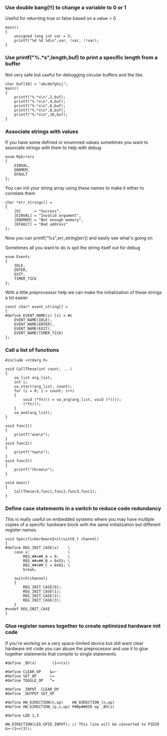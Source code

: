 ### Use double bang(!!) to change a variable to 0 or 1
Useful for returning true or false based on a value > 0

    main()
    {
        unsigned long int var = 5;
        printf("%d %d %d\n",var, !var, !!var);
    }


### Use printf("%.*s",length,buf) to print a specific length from a buffer
Not very safe but useful for debugging circular buffers and the like.

    char buf[10] = "abcdefghij";
    main()
    {
        printf("%.*s\n",2,buf);
        printf("%.*s\n",4,buf);
        printf("%.*s\n",6,buf);
        printf("%.*s\n",8,buf);
        printf("%.*s\n",10,buf);
    }

### Associate strings with values

If you have some defined or enummed values sometimes you want to associate strings with them to help with debug

    enum MyErrors
    {
        EINVAL,
        ENOMEM,
        EFAULT
    };

You can init your string array using these names to make it either to correlate them

    char *err_strings[] =
    {
        [0]      = "Success",
        [EINVAL] = "Invalid argument",
        [ENOMEM] = "Not enough memory",
        [EFAULT] = "Bad address"
    };

Now you can printf("%s",err_string[err]) and easily see what's going on

Sometimes all you want to do is spit the string itself out for debug

    enum Events
    {
        IDLE,
        ENTER,
        EXIT,
        TIMER_TICK
    };

With a little preprocessor help we can make the initialization of these strings a lot easier

    const char* event_string[] =
    {
    #define EVENT_NAME(s) [s] = #s
        EVENT_NAME(IDLE),
        EVENT_NAME(ENTER),
        EVENT_NAME(EXIT),
        EVENT_NAME(TIMER_TICK)
    };

### Call a list of functions

    #include <stdarg.h>
    
    void CallThese(int count, ...)
    {
        va_list arg_list;
        int i;
        va_start(arg_list, count);
        for (i = 0; i < count; i++)
        {
            void (*fn)() = va_arg(arg_list, void (*)());
            (*fn)();
        }
        va_end(arg_list);
    }
    
    void func1()
    {
        printf("one\n");
    }
    void func2()
    {
        printf("two\n");
    }
    void func3()
    {
        printf("three\n");
    }
    
    void main()
    {
        CallThese(4,func1,func2,func3,func1);
    }

### Define case statements in a switch to reduce code redundancy
This is really useful on embedded systems where you may have multiple copies of a specific hardware block with the same initialization but different register names.

    void SpecificHardwareInit(uint8_t channel)
    {
    #define REG_INIT_CASE(x)    \
        case x:                 \
            REG_##x##_A = 0;    \
            REG_##x##_B = 0x55; \
            REG_##x##_C = 0x02; \
            break;

        switch(channel)
        {
            REG_INIT_CASE(0);
            REG_INIT_CASE(1);
            REG_INIT_CASE(2);
            REG_INIT_CASE(3);
        }
    #undef REG_INIT_CASE
    }

### Glue register names together to create optimized hardware init code
If you're working on a very space-limited device but still want clear hardware init code you can abuse the preprocessor and use it to glue together statements that compile to single statements.
    
    #define _BV(x)       (1<<(x))

    #define CLEAR_OP    &=~
    #define SET_OP      |=
    #define TOGGLE_OP   ^=

    #define _INPUT  CLEAR_OP
    #define _OUTPUT SET_OP

    #define HW_DIRECTION(n,op)    HW_DIRECTION_(n,op)
    #define HW_DIRECTION_(p,i,op) P##p##DIR op _BV(i)

    #define LED 1,3

    HW_DIRECTION(LED,GPIO_INPUT); // This line will be converted to P1DIR &=~(1<<(3));














